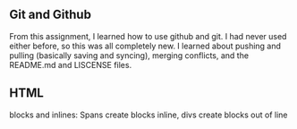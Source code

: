 ## Git and Github
From this assignment, I learned how to use github and git. I had never used either before, so this was all completely new. 
I learned about pushing and pulling (basically saving and syncing), merging conflicts, and the README.md and LISCENSE files. 

## HTML
blocks and inlines:
Spans create blocks inline, divs create blocks out of line
<p><span></span></p> <div></div>
